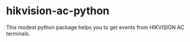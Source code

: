 # hikvision-ac-python
This modest python package helps you to get events from HIKVISION AC terminals. 
